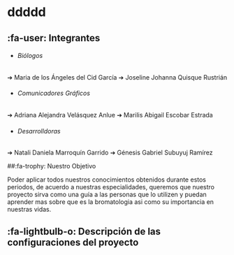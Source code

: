 # ddddd


 ## :fa-user: Integrantes



- ###### Biólogos
 ➔ Maria de los Ángeles del Cid García
➔ Joseline Johanna Quisque Rustrián 




- ###### Comunicadores Gráficos
➔ Adriana Alejandra Velásquez Anlue
➔ Marilis Abigail Escobar Estrada


- ###### Desarrolldoras
➔ Natali Daniela Marroquín Garrido
➔ Génesis Gabriel Subuyuj Ramírez




##:fa-trophy: Nuestro Objetivo


Poder aplicar todos nuestros conocimientos obtenidos durante estos periodos, de acuerdo a nuestras especialidades, queremos que nuestro proyecto sirva como una guía a las personas que lo utilizen y puedan aprender mas sobre que es la bromatologia asi como su importancia en nuestras vidas.



## :fa-lightbulb-o: Descripción de las configuraciones del proyecto
